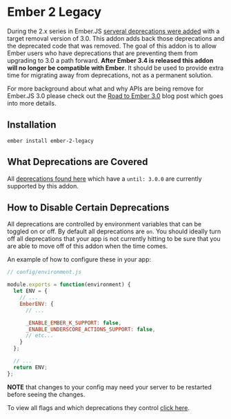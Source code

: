 # Ember 2 Legacy

During the 2.x series in Ember.JS [serveral deprecations were added](https://www.emberjs.com/deprecations/v2.x/) with a target removal version of 3.0. This addon adds back those deprecations and the
deprecated code that was removed. The goal of this addon is to allow Ember users who have deprecations that are preventing them from upgrading to 3.0 a path forward. **After Ember 3.4 is released this
addon will no longer be compatible with Ember**. It should be used to provide extra time for migrating away from deprecations, not as a permanent solution.

For more background about what and why APIs are being remove for Ember.JS 3.0 please check out the [Road to Ember 3.0](https://emberjs.com/blog/2017/10/03/the-road-to-ember-3-0.html#toc_api-removals-in-3-0) blog
post which goes into more details.

## Installation

```
ember install ember-2-legacy
```

## What Deprecations are Covered

All [deprecations found here](https://www.emberjs.com/deprecations/v2.x/) which have a `until: 3.0.0` are currently supported by this addon.

## How to Disable Certain Deprecations

All deprecations are controlled by environment variables that can be toggled on or off. By default all deprecations are `on`. You should ideally turn off all deprecations that
your app is not currently hitting to be sure that you are able to move off of this addon when the time comes.

An example of how to configure these in your app:

```js
// config/environment.js

module.exports = function(environment) {
  let ENV = {
    // ...
    EmberENV: {
      // ...

      _ENABLE_EMBER_K_SUPPORT: false,
      _ENABLE_UNDERSCORE_ACTIONS_SUPPORT: false,
      // etc...
    }
  };

  // ...
  return ENV;
};

```
**NOTE** that changes to your config may need your server to be restarted before seeing the changes.

To view all flags and which deprecations they control [click here](https://github.com/emberjs/ember-2-legacy/blob/master/config/environment.js).
